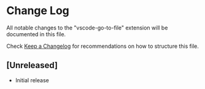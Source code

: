 # Change Log
All notable changes to the "vscode-go-to-file" extension will be documented in this file.

Check [Keep a Changelog](http://keepachangelog.com/) for recommendations on how to structure this file.

## [Unreleased]
- Initial release